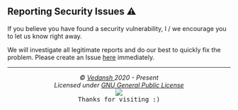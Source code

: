 ## Reporting Security Issues ⚠️

If you believe you have found a security vulnerability, I / we encourage you to let us know right away.

We will investigate all legitimate reports and do our best to quickly fix the problem.
Please create an Issue [here](https://github.com/offensive-vk/Classics/issues/) immediately.

---

<p align="center">
  <i>&copy; <a href="https://github.com/offensive-vk/">Vedansh </a> 2020 - Present</i><br>
  <i>Licensed under <a href="https://github.com/offensive-vk/Classics/tree/classic/LICENSE">GNU General Public License</a></i><br>
  <a href="https://github.com/TheHamsterBot"><img src="https://i.ibb.co/4KtpYxb/octocat-clean-mini.png" /></a><br>
  <kbd>Thanks for visiting :)</kbd>
</p>
</details>